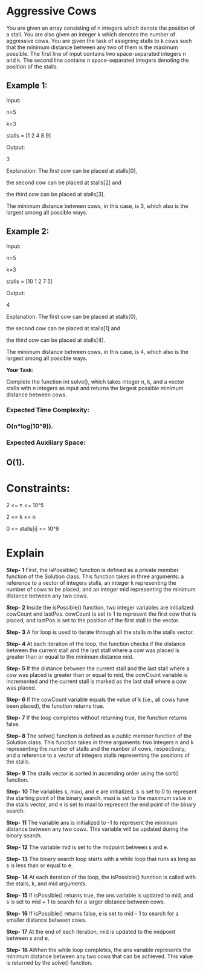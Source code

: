 # Aggressive Cows

You are given an array consisting of n integers which denote the position of a stall. You are also given an integer k which denotes the number of aggressive cows. You are given the task of assigning stalls to k cows such that the minimum distance between any two of them is the maximum possible.
The first line of input contains two space-separated integers n and k.
The second line contains n space-separated integers denoting the position of the stalls.

## Example 1:

Input:

n=5

k=3

stalls = [1 2 4 8 9]

Output:

3

Explanation:
The first cow can be placed at stalls[0],

the second cow can be placed at stalls[2] and

the third cow can be placed at stalls[3].

The minimum distance between cows, in this case, is 3,
which also is the largest among all possible ways.

## Example 2:

Input:

n=5

k=3

stalls = [10 1 2 7 5]

Output:

4

Explanation:
The first cow can be placed at stalls[0],

the second cow can be placed at stalls[1] and

the third cow can be placed at stalls[4].

The minimum distance between cows, in this case, is 4,
which also is the largest among all possible ways.

**Your Task:**

Complete the function int solve(), which takes integer n, k, and a vector stalls with n integers as input and returns the largest possible minimum distance between cows.

### Expected Time Complexity:

### O(n\*log(10^9)).

### Expected Auxiliary Space:

## O(1).

# Constraints:

2 <= n <= 10^5

2 <= k <= n

0 <= stalls[i] <= 10^9

# Explain

**Step- 1** First, the isPossible() function is defined as a private member function of the Solution class. This function takes in three arguments: a reference to a vector of integers stalls, an integer k representing the number of cows to be placed, and an integer mid representing the minimum distance between any two cows.

**Step- 2** Inside the isPossible() function, two integer variables are initialized: cowCount and lastPos. cowCount is set to 1 to represent the first cow that is placed, and lastPos is set to the position of the first stall in the vector.

**Step- 3** A for loop is used to iterate through all the stalls in the stalls vector.

**Step- 4** At each iteration of the loop, the function checks if the distance between the current stall and the last stall where a cow was placed is greater than or equal to the minimum distance mid.

**Step- 5** If the distance between the current stall and the last stall where a cow was placed is greater than or equal to mid, the cowCount variable is incremented and the current stall is marked as the last stall where a cow was placed.

**Step- 6** If the cowCount variable equals the value of k (i.e., all cows have been placed), the function returns true.

**Step- 7** If the loop completes without returning true, the function returns false.

**Step- 8** The solve() function is defined as a public member function of the Solution class. This function takes in three arguments: two integers n and k representing the number of stalls and the number of cows, respectively, and a reference to a vector of integers stalls representing the positions of the stalls.

**Step- 9** The stalls vector is sorted in ascending order using the sort() function.

**Step- 10** The variables s, maxi, and e are initialized. s is set to 0 to represent the starting point of the binary search. maxi is set to the maximum value in the stalls vector, and e is set to maxi to represent the end point of the binary search.

**Step- 11** The variable ans is initialized to -1 to represent the minimum distance between any two cows. This variable will be updated during the binary search.

**Step- 12** The variable mid is set to the midpoint between s and e.

**Step- 13** The binary search loop starts with a while loop that runs as long as s is less than or equal to e.

**Step- 14** At each iteration of the loop, the isPossible() function is called with the stalls, k, and mid arguments.

**Step- 15** If isPossible() returns true, the ans variable is updated to mid, and s is set to mid + 1 to search for a larger distance between cows.

**Step- 16** If isPossible() returns false, e is set to mid - 1 to search for a smaller distance between cows.

**Step- 17** At the end of each iteration, mid is updated to the midpoint between s and e.

**Step- 18** AWhen the while loop completes, the ans variable represents the minimum distance between any two cows that can be achieved. This value is returned by the solve() function.
